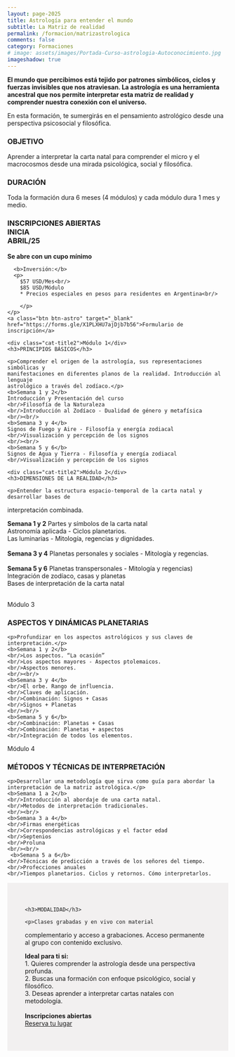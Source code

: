 ```yaml
---
layout: page-2025
title: Astrología para entender el mundo
subtitle: La Matriz de realidad
permalink: /formacion/matrizastrologica
comments: false
category: Formaciones
# image: assets/images/Portada-Curso-astrologia-Autoconocimiento.jpg
imageshadow: true
---
```


<div class="grid-container grid-container-3">
  <div class="grid-item">
  <b>El mundo que percibimos está tejido por patrones simbólicos, ciclos y fuerzas invisibles que nos atraviesan. La astrología es una herramienta ancestral que nos permite interpretar esta matriz de realidad y comprender nuestra conexión con el universo.</b>

  <p>En esta formación, te sumergirás en el pensamiento astrológico desde una perspectiva psicosocial y filosófica.</p>

  <h3>OBJETIVO</h3>

  <p>Aprender a interpretar la carta natal para comprender el micro y el macrocosmos desde una mirada psicológica, social y filosófica.</p>

  <h3>DURACIÓN</h3>

  <p>Toda la formación dura 6 meses (4 módulos) y cada módulo dura 1 mes y medio.</p>

  </div>
  <div class="grid-item grid-item-image" style="background-image:url('/assets/images/image-005.jpg')">
  </div>
  <div class="grid-item grid-item-dest1">
    <h3><b>INSCRIPCIONES ABIERTAS</b>
    <br/>INICIA<br/>
    ABRIL/25</h3>
     <p>
    <p><b>Se abre con un cupo mínimo</b></p>
    
      <b>Inversión:</b>
      <p>
        $57 USD/Mes<br/>
        $85 USD/Módulo
        * Precios especiales en pesos para residentes en Argentina<br/>
        
        </p>
    </p>
    <a class="btn btn-astro" target="_blank" href="https://forms.gle/X1PLXHU7ajDjb7b56">Formulario de inscripción</a>
  </div>
</div>



<div class="grid-container grid-container-2_1 grid-curso-modulos">
  <div class="grid-item grid-item-gris">

    <div class="cat-title2">Módulo 1</div>
    <h3>PRINCIPIOS BÁSICOS</h3>

    <p>Comprender el origen de la astrología, sus representaciones simbólicas y
    manifestaciones en diferentes planos de la realidad. Introducción al lenguaje
    astrológico a través del zodíaco.</p>
    <b>Semana 1 y 2</b>
    Introducción y Presentación del curso
    <br/>Filosofía de la Naturaleza
    <br/>Introducción al Zodíaco - Dualidad de género y metafísica
    <br/><br/>
    <b>Semana 3 y 4</b>
    Signos de Fuego y Aire - Filosofía y energía zodiacal
    <br/>Visualización y percepción de los signos
    <br/><br/>
    <b>Semana 5 y 6</b>
    Signos de Agua y Tierra - Filosofía y energía zodiacal
    <br/>Visualización y percepción de los signos
  </div>

  <div class="grid-item grid-item-image" style="background-image:url('/assets/images/astropc.jpg')">
  </div>

</div>



<div class="grid-container grid-container-1_2 grid-curso-modulos">
  <div class="grid-item grid-item-image" style="background-image:url('/assets/images/image-007.jpg')"></div>

  <div class="grid-item grid-item-gris grid-item-right" style="text-aligh: right;">

    <div class="cat-title2">Módulo 2</div>
    <h3>DIMENSIONES DE LA REALIDAD</h3>

    <p>Entender la estructura espacio-temporal de la carta natal y desarrollar bases de
interpretación combinada.</p>
    <b>Semana 1 y 2</b>
    Partes y símbolos de la carta natal
    <br/>Astronomía aplicada - Ciclos planetarios.
    <br/>Las luminarias - Mitología, regencias y dignidades.
    <br/><br/>
    <b>Semana 3 y 4</b>
    Planetas personales y sociales - Mitología y regencias.
    <br/><br/>
    <b>Semana 5 y 6</b>
    Planetas transpersonales - Mitología y regencias)
    <br/>Integración de zodíaco, casas y planetas
    <br/>Bases de interpretación de la carta natal
    <br/><br/>
  </div>

</div>



<div class="grid-container grid-container-2_1 grid-curso-modulos">
  <div class="grid-item">
    <div class="cat-title2">Módulo 3</div>
    <h3>ASPECTOS Y DINÁMICAS PLANETARIAS</h3>

    <p>Profundizar en los aspectos astrológicos y sus claves de interpretación.</p>
    <b>Semana 1 y 2</b>
    <br/>Los aspectos. “La ocasión”
    <br/>Los aspectos mayores - Aspectos ptolemaicos.
    <br/>Aspectos menores.
    <br/><br/>
    <b>Semana 3 y 4</b>
    <br/>El orbe. Rango de influencia.
    <br/>Claves de aplicación. 
    <br/>Combinación: Signos + Casas
    <br/>Signos + Planetas
    <br/><br/>
    <b>Semana 5 y 6</b>
    <br/>Combinación: Planetas + Casas 
    <br/>Combinación: Planetas + aspectos
    <br/>Integración de todos los elementos.
     
  </div>

  <div class="grid-item">
    <div class="cat-title2">Módulo 4</div>
    <h3>MÉTODOS Y TÉCNICAS DE INTERPRETACIÓN</h3>

    <p>Desarrollar una metodología que sirva como guía para abordar la interpretación de la matriz astrológica.</p>
    <b>Semana 1 a 2</b>
    <br/>Introducción al abordaje de una carta natal. 
    <br/>Metodos de interpretación tradicionales. 
    <br/><br/>
    <b>Semana 3 a 4</b>
    <br/>Firmas energéticas
    <br/>Correspondencias astrológicas y el factor edad
    <br/>Septenios 
    <br/>Proluna
    <br/><br/>
     <b>Semana 5 a 6</b>
    <br/>Técnicas de predicción a través de los señores del tiempo.
    <br/>Profecciones anuales
    <br/>Tiempos planetarios. Ciclos y retornos. Cómo interpretarlos.

  </div>

</div>



<div class="grid-container grid-container-1_2 grid-curso-modulos">
  <div class="grid-item grid-item-gris" style="background: #F2F0F0; padding: 40px 40px;">

    <h3>MODALIDAD</h3>

    <p>Clases grabadas y en vivo con material
complementario y acceso a grabaciones.
Acceso permanente al grupo con contenido exclusivo.</p>
    <b>Ideal para ti si:</b><br/>
    1. Quieres comprender la astrología desde una perspectiva profunda.<br/>
    2. Buscas una formación con enfoque psicológico, social y filosófico.<br/>
    3. Deseas aprender a interpretar cartas natales con metodología.<br/>
    <br/>
    <b>Inscripciones abiertas</b>
    <br/>
    <a class="btn btn-astro" target="_blank" href="https://forms.gle/X1PLXHU7ajDjb7b56">Reserva tu lugar</a>

  </div>

  <div class="grid-item grid-item-image" style="background-image:url('/assets/images/image-000.jpg')">
  </div>

</div>
